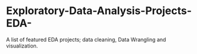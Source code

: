 # Exploratory-Data-Analysis-Projects-EDA-
A list of featured EDA projects; data cleaning, Data Wrangling and visualization.
